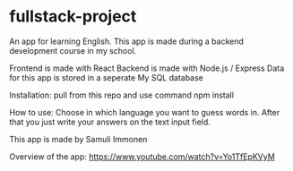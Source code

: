 # fullstack-project

An app for learning English.
This app is made during a backend development course in my school.

Frontend is made with React
Backend is made with Node.js / Express
Data for this app is stored in a seperate My SQL database

Installation:
pull from this repo and use command npm install

How to use:
Choose in which language you want to guess words in. After that you just write your answers on the text input field.

This app is made by Samuli Immonen

Overview of the app: https://www.youtube.com/watch?v=Yo1TfEpKVyM
